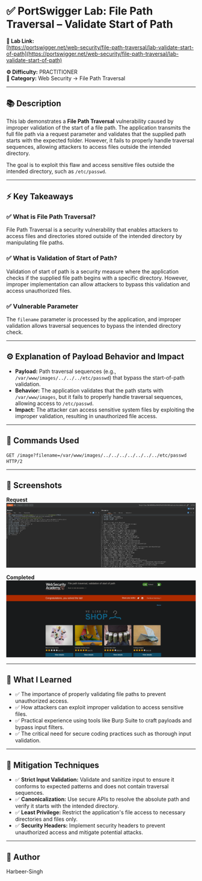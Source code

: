 

# ✅ PortSwigger Lab: File Path Traversal – Validate Start of Path

**🔗 Lab Link:**  
[https://portswigger.net/web-security/file-path-traversal/lab-validate-start-of-path](https://portswigger.net/web-security/file-path-traversal/lab-validate-start-of-path)

**⚙️ Difficulty:** PRACTITIONER   
**📂 Category:** Web Security → File Path Traversal

---

## 📚 Description

This lab demonstrates a **File Path Traversal** vulnerability caused by improper validation of the start of a file path. The application transmits the full file path via a request parameter and validates that the supplied path starts with the expected folder. However, it fails to properly handle traversal sequences, allowing attackers to access files outside the intended directory.

The goal is to exploit this flaw and access sensitive files outside the intended directory, such as `/etc/passwd`.

---

## ⚡ Key Takeaways

### ✅ What is File Path Traversal?  
File Path Traversal is a security vulnerability that enables attackers to access files and directories stored outside of the intended directory by manipulating file paths.

### ✅ What is Validation of Start of Path?  
Validation of start of path is a security measure where the application checks if the supplied file path begins with a specific directory. However, improper implementation can allow attackers to bypass this validation and access unauthorized files.

### ✅ Vulnerable Parameter  
The `filename` parameter is processed by the application, and improper validation allows traversal sequences to bypass the intended directory check.

---

## ⚙️ Explanation of Payload Behavior and Impact

- **Payload:** Path traversal sequences (e.g., `/var/www/images/../../../etc/passwd`) that bypass the start-of-path validation.  
- **Behavior:** The application validates that the path starts with `/var/www/images`, but it fails to properly handle traversal sequences, allowing access to `/etc/passwd`.  
- **Impact:** The attacker can access sensitive system files by exploiting the improper validation, resulting in unauthorized file access.

---

## 🧱 Commands Used

```http
GET /image?filename=/var/www/images/../../../../../../../etc/passwd HTTP/2
```

---

## 📸 Screenshots

**Request**  
![Intercepted Request](https://github.com/Harbeer-Singh/Portswigger-Labs/blob/main/PATH%20TRAVERSAL/LAB-5/images/1.png)

**Completed**  
![Response](https://github.com/Harbeer-Singh/Portswigger-Labs/blob/main/PATH%20TRAVERSAL/LAB-5/images/2.png)


---

## 📝 What I Learned

- ✅ The importance of properly validating file paths to prevent unauthorized access.  
- ✅ How attackers can exploit improper validation to access sensitive files.  
- ✅ Practical experience using tools like Burp Suite to craft payloads and bypass input filters.  
- ✅ The critical need for secure coding practices such as thorough input validation.

---

## 🔐 Mitigation Techniques

- ✅ **Strict Input Validation:** Validate and sanitize input to ensure it conforms to expected patterns and does not contain traversal sequences.  
- ✅ **Canonicalization:** Use secure APIs to resolve the absolute path and verify it starts with the intended directory.  
- ✅ **Least Privilege:** Restrict the application's file access to necessary directories and files only.  
- ✅ **Security Headers:** Implement security headers to prevent unauthorized access and mitigate potential attacks.

---

## 👤 Author

Harbeer-Singh

